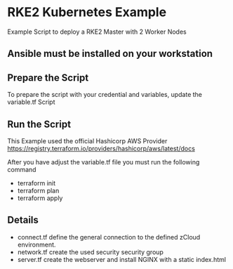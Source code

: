 # RKE2 Kubernetes Example
Example Script to deploy a RKE2 Master with 2 Worker Nodes

## Ansible must be installed on your workstation

## Prepare the Script
To prepare the script with your credential and variables, update the variable.tf Script

## Run the Script
This Example used the official Hashicorp AWS Provider https://registry.terraform.io/providers/hashicorp/aws/latest/docs

After you have adjust the variable.tf file you must run the following command
- terraform init
- terraform plan
- terraform apply


## Details
- connect.tf define the general connection to the defined zCloud environment.
- network.tf create the used security security group
- server.tf create the webserver and install NGINX with a static index.html
